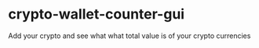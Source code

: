 # crypto-wallet-counter-gui
Add your crypto and see what what total value is of your crypto currencies
